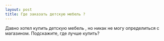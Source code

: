 ```yaml
---
layout: post 
title: Где заказать детскую мебель ? 
--- 
```

Давно хотел купить детскую мебель , но никак не могу определиться с магазином. Подскажите, где лучше купить?